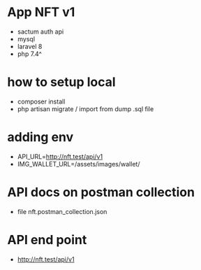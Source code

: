 # App NFT v1
- sactum auth api
- mysql
- laravel 8
- php 7.4^

# how to setup local
- composer install
- php artisan migrate / import from dump .sql file

# adding env
- API_URL=http://nft.test/api/v1
- IMG_WALLET_URL=/assets/images/wallet/

# API docs on postman collection
- file nft.postman_collection.json

# API end point
- http://nft.test/api/v1
